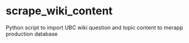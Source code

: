# scrape_wiki_content
Python script to import UBC wiki question and topic content to merapp production database
